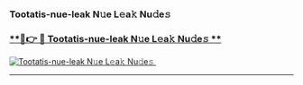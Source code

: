 ### Tootatis-nue-leak N𝚞e L𝚎a𝚔 Nu𝚍e𝚜   

### [ **🔗👉 🔴 Tootatis-nue-leak N𝚞e L𝚎a𝚔 Nu𝚍e𝚜 **](https://taap.it/xNRuk4)  

[![Tootatis-nue-leak N𝚞e L𝚎a𝚔 Nu𝚍e𝚜 ](https://i.imgur.com/0qMVB7G.gif)](https://taap.it/xNRuk4)  

___  
